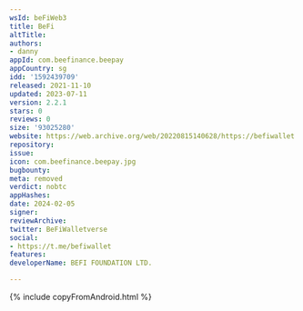 ```yaml
---
wsId: beFiWeb3
title: BeFi
altTitle: 
authors:
- danny
appId: com.beefinance.beepay
appCountry: sg
idd: '1592439709'
released: 2021-11-10
updated: 2023-07-11
version: 2.2.1
stars: 0
reviews: 0
size: '93025280'
website: https://web.archive.org/web/20220815140628/https://befiwallet.io/
repository: 
issue: 
icon: com.beefinance.beepay.jpg
bugbounty: 
meta: removed
verdict: nobtc
appHashes: 
date: 2024-02-05
signer: 
reviewArchive: 
twitter: BeFiWalletverse
social:
- https://t.me/befiwallet
features: 
developerName: BEFI FOUNDATION LTD.

---
```


{% include copyFromAndroid.html %}